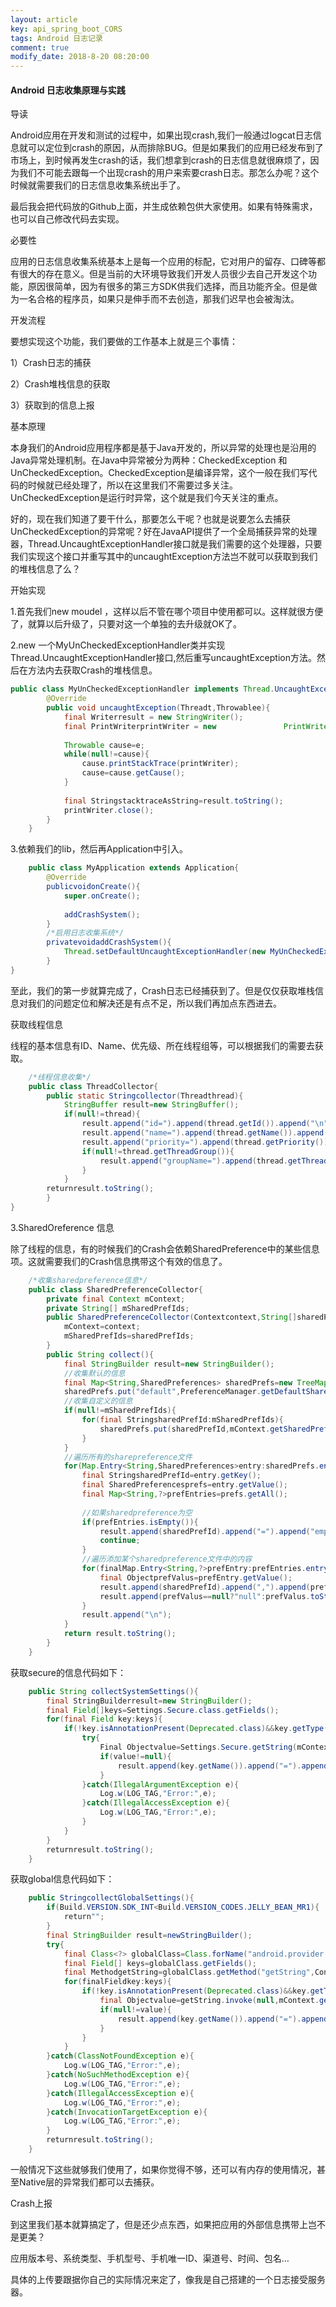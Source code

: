 ```yaml
---
layout: article
key: api_spring_boot_CORS
tags: Android 日志记录
comment: true
modify_date: 2018-8-20 08:20:00
---
```


#### Android 日志收集原理与实践 

导读

Android应用在开发和测试的过程中，如果出现crash,我们一般通过logcat日志信息就可以定位到crash的原因，从而排除BUG。但是如果我们的应用已经发布到了市场上，到时候再发生crash的话，我们想拿到crash的日志信息就很麻烦了，因为我们不可能去跟每一个出现crash的用户来索要crash日志。那怎么办呢？这个时候就需要我们的日志信息收集系统出手了。

最后我会把代码放的Github上面，并生成依赖包供大家使用。如果有特殊需求，也可以自己修改代码去实现。

必要性

应用的日志信息收集系统基本上是每一个应用的标配，它对用户的留存、口碑等都有很大的存在意义。但是当前的大环境导致我们开发人员很少去自己开发这个功能，原因很简单，因为有很多的第三方SDK供我们选择，而且功能齐全。但是做为一名合格的程序员，如果只是伸手而不去创造，那我们迟早也会被淘汰。

开发流程

要想实现这个功能，我们要做的工作基本上就是三个事情：

1）Crash日志的捕获

2）Crash堆栈信息的获取

3）获取到的信息上报

基本原理

本身我们的Android应用程序都是基于Java开发的，所以异常的处理也是沿用的Java异常处理机制。在Java中异常被分为两种：CheckedException 和 UnCheckedException。CheckedException是编译异常，这个一般在我们写代码的时候就已经处理了，所以在这里我们不需要过多关注。UnCheckedException是运行时异常，这个就是我们今天关注的重点。

好的，现在我们知道了要干什么，那要怎么干呢？也就是说要怎么去捕获UnCheckedException的异常呢？好在JavaAPI提供了一个全局捕获异常的处理器，Thread.UncaughtExceptionHandler接口就是我们需要的这个处理器，只要我们实现这个接口并重写其中的uncaughtException方法岂不就可以获取到我们的堆栈信息了么？

开始实现

1.首先我们new moudel ，这样以后不管在哪个项目中使用都可以。这样就很方便了，就算以后升级了，只要对这一个单独的去升级就OK了。

2.new 一个MyUnCheckedExceptionHandler类并实现Thread.UncaughtExceptionHandler接口,然后重写uncaughtException方法。然后在方法内去获取Crash的堆栈信息。

```java
public class MyUnCheckedExceptionHandler implements Thread.UncaughtExceptionHandler{
		@Override
		public void uncaughtException(Threadt,Throwablee){
			final Writerresult = new StringWriter();
			final PrintWriterprintWriter = new 			     PrintWriter(result);
	
			Throwable cause=e;
			while(null!=cause){
				cause.printStackTrace(printWriter);
				cause=cause.getCause();
			}
	
			final StringstacktraceAsString=result.toString();
			printWriter.close();
		}
	}

```

3.依赖我们的lib，然后再Application中引入。 

```java
	public class MyApplication extends Application{
		@Override
		publicvoidonCreate(){
			super.onCreate();
	
			addCrashSystem();
		}
		/*启用日志收集系统*/
		privatevoidaddCrashSystem(){
			Thread.setDefaultUncaughtExceptionHandler(new MyUnCheckedExceptionHandler());
		}
}
```

至此，我们的第一步就算完成了，Crash日志已经捕获到了。但是仅仅获取堆栈信息对我们的问题定位和解决还是有点不足，所以我们再加点东西进去。

获取线程信息

​	线程的基本信息有ID、Name、优先级、所在线程组等，可以根据我们的需要去获取。 

```java
	/*线程信息收集*/
	public class ThreadCollector{
		public static Stringcollector(Threadthread){
			StringBuffer result=new StringBuffer();
			if(null!=thread){
				result.append("id=").append(thread.getId()).append("\n");
				result.append("name=").append(thread.getName()).append("\n");
				result.append("priority=").append(thread.getPriority()).append("\n");
				if(null!=thread.getThreadGroup()){
					result.append("groupName=").append(thread.getThreadGroup().getName()).append("\n");
				}
			}
		returnresult.toString();
		}
}
```

3.SharedOreference 信息

除了线程的信息，有的时候我们的Crash会依赖SharedPreference中的某些信息项。这就需要我们的Crash信息携带这个有效的信息了。

```java
	/*收集sharedpreference信息*/
	public class SharedPreferenceCollector{
		private final Context mContext;
		private String[] mSharedPrefIds;
		public SharedPreferenceCollector(Contextcontext,String[]sharedPrefIds){
			mContext=context;
			mSharedPrefIds=sharedPrefIds;
		}
		public String collect(){
			final StringBuilder result=new StringBuilder();
			//收集默认的信息
			final Map<String,SharedPreferences> sharedPrefs=new TreeMap<>();
			sharedPrefs.put("default",PreferenceManager.getDefaultSharedPreferences(mContext));
			//收集自定义的信息
			if(null!=mSharedPrefIds){
				for(final StringsharedPrefId:mSharedPrefIds){
					sharedPrefs.put(sharedPrefId,mContext.getSharedPreferences(sharedPrefId,Context.MODE_PRIVATE));
				}
			}
			//遍历所有的sharepreference文件
			for(Map.Entry<String,SharedPreferences>entry:sharedPrefs.entrySet()){
				final StringsharedPrefId=entry.getKey();
				final SharedPreferencesprefs=entry.getValue();
				final Map<String,?>prefEntries=prefs.getAll();
	
				//如果sharedpreference为空
				if(prefEntries.isEmpty()){
					result.append(sharedPrefId).append("=").append("empty\n");
					continue;
				}
				//遍历添加某个sharedpreference文件中的内容
				for(finalMap.Entry<String,?>prefEntry:prefEntries.entrySet()){
					final ObjectprefValus=prefEntry.getValue();
					result.append(sharedPrefId).append(",").append(prefEntry.getKey()).append("=");
					result.append(prefValus==null?"null":prefValus.toString()).append("\n");
				}
				result.append("\n");
			}
			return result.toString();
		}
	}

```

获取secure的信息代码如下： 

```java
	public String collectSystemSettings(){
		final StringBuilderresult=new StringBuilder();
		final Field[]keys=Settings.Secure.class.getFields();
		for(final Field key:keys){
			if(!key.isAnnotationPresent(Deprecated.class)&&key.getType()==String.class&&isAuthorized(key)){
				try{
					Final Objectvalue=Settings.Secure.getString(mContext.getContentResolver(),(String)key.get(null));
					if(value!=null){
						result.append(key.getName()).append("=").append(value).append("\n");
					}
				}catch(IllegalArgumentException e){
					Log.w(LOG_TAG,"Error:",e);
				}catch(IllegalAccessException e){
					Log.w(LOG_TAG,"Error:",e);
				}
			}
		}
		returnresult.toString();
	}

```

获取global信息代码如下： 

```java
	public StringcollectGlobalSettings(){
		if(Build.VERSION.SDK_INT<Build.VERSION_CODES.JELLY_BEAN_MR1){
			return"";
		}
		final StringBuilder result=newStringBuilder();
		try{
			final Class<?> globalClass=Class.forName("android.provider.Settings$Global");
			final Field[] keys=globalClass.getFields();
			final MethodgetString=globalClass.getMethod("getString",ContentProvider.class,String.class);
			for(finalFieldkey:keys){
				if(!key.isAnnotationPresent(Deprecated.class)&&key.getType()==String.class&&isAuthorized(key)){
					final Objectvalue=getString.invoke(null,mContext.getContentResolver(),key.get(null));
					if(null!=value){
						result.append(key.getName()).append("=").append(value).append("\n");
					}
				}
			}
		}catch(ClassNotFoundException e){
			Log.w(LOG_TAG,"Error:",e);
		}catch(NoSuchMethodException e){
			Log.w(LOG_TAG,"Error:",e);
		}catch(IllegalAccessException e){
			Log.w(LOG_TAG,"Error:",e);
		}catch(InvocationTargetException e){
			Log.w(LOG_TAG,"Error:",e);
		}
		returnresult.toString();
	}

```

一般情况下这些就够我们使用了，如果你觉得不够，还可以有内存的使用情况，甚至Native层的异常我们都可以去捕获。

Crash上报

到这里我们基本就算搞定了，但是还少点东西，如果把应用的外部信息携带上岂不是更美？

应用版本号、系统类型、手机型号、手机唯一ID、渠道号、时间、包名…

具体的上传要跟据你自己的实际情况来定了，像我是自己搭建的一个日志接受服务器。